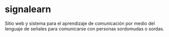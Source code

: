 # signalearn
Sitio web y sistema para el aprendizaje de comunicación por medio del lenguaje de señales para comunicarse con personas sordomudas o sordas.
